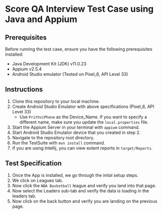 # Score QA Interview Test Case using Java and Appium

## Prerequisites

Before running the test case, ensure you have the following prerequisites installed:

- Java Development Kit (JDK) v11.0.23
- Appium v2.5.4
- Android Studio emulator (Tested on Pixel_6, API Level 33)

## Instructions

1. Clone this repository to your local machine.
2. Create Android Studio Emulator with above specifications (Pixel_6, API Level 33)
   - Use `PrithviPhone` as the Device_Name. If you want to specify a different name, make sure you update the `local.properties` file.
3. Start the Appium Server in your terminal with `appium` command.
4. Start Android Studio Emulator device that you created in step 2.
5. Navigate to the repository root directory.
6. Run the TestSuite with `mvn install` command.
7. If you are using Intellij, you can view extent reports in `target/Reports`.

## Test Specification
1. Once the App is installed, we go through the inital setup steps.
2. We click on Leagues tab.
3. Now click the `NBA Basketball` league and verify you land into that page.
4. Now select the Leaders sub-tab and verify the data is loading in the leaders tab.
5. Now click on the back button and verify you are landing on the previous page.
